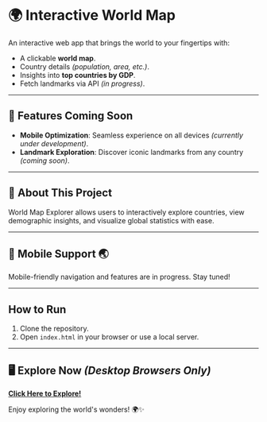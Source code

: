 # 🌍 Interactive World Map  

An interactive web app that brings the world to your fingertips with:  
- A clickable **world map**.  
- Country details *(population, area, etc.)*.  
- Insights into **top countries by GDP**.  
- Fetch landmarks via API *(in progress)*.  

---

## 🚀 Features Coming Soon  

- **Mobile Optimization**: Seamless experience on all devices *(currently under development)*.  
- **Landmark Exploration**: Discover iconic landmarks from any country *(coming soon)*.  

---

## 📝 About This Project  

World Map Explorer allows users to interactively explore countries, view demographic insights, and visualize global statistics with ease.  

---

## 📱 Mobile Support 🌏  

Mobile-friendly navigation and features are in progress. Stay tuned!  

---

## How to Run  

1. Clone the repository.  
2. Open `index.html` in your browser or use a local server.  

---

## 🖥️ Explore Now *(Desktop Browsers Only)*  

[**Click Here to Explore!**](https://aryannlol.github.io/interactive-world-map/)  

Enjoy exploring the world's wonders! 🌍✨
